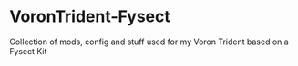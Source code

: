 # VoronTrident-Fysect
Collection of mods, config and stuff used for my Voron Trident based on a Fysect Kit
